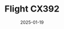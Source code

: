 ---
layout: photo-detail
title: "Flight CX392"
date: 2025-01-19
collection: photos
header:
  teaser: "https://kw-aviation.oss-cn-beijing.aliyuncs.com/25.1.19.CX392.jpg"
shooting_date: 2025-01-19
flight_number: "CX392"
airline: "Cathay Pacific"
origin_destination: "HKG-PEK"
registration_number: "B-LBG"
aircraft_type: "Airbus A330-300"
livery: "-"
---